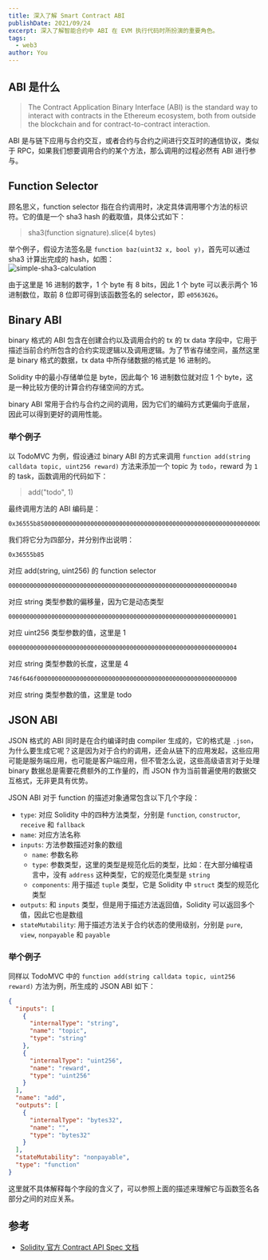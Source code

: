 ```yaml
---
title: 深入了解 Smart Contract ABI
publishDate: 2021/09/24
excerpt: 深入了解智能合约中 ABI 在 EVM 执行代码时所扮演的重要角色。
tags:
  - web3
author: You
---
```


## ABI 是什么

> The Contract Application Binary Interface (ABI) is the standard way to interact with contracts in the Ethereum ecosystem, both from outside the blockchain and for contract-to-contract interaction.

ABI 是与链下应用与合约交互，或者合约与合约之间进行交互时的通信协议，类似于 RPC，如果我们想要调用合约的某个方法，那么调用的过程必然有 ABI 进行参与。

## Function Selector

顾名思义，function selector 指在合约调用时，决定具体调用哪个方法的标识符。它的值是一个 sha3 hash 的截取值，具体公式如下：

> sha3(function signature).slice(4 bytes)

举个例子，假设方法签名是 `function baz(uint32 x, bool y)`，首先可以通过 sha3 计算出完成的 hash，如图：<br />![simple-sha3-calculation](/images/depth-in-smart-contract-abi/img1.png)

由于这里是 16 进制的数字，1 个 byte 有 8 bits，因此 1 个 byte 可以表示两个 16 进制数位，取前 8 位即可得到该函数签名的 selector，即 `e0563626`。

## Binary ABI

binary 格式的 ABI 包含在创建合约以及调用合约的 tx 的 tx data 字段中，它用于描述当前合约所包含的合约实现逻辑以及调用逻辑。为了节省存储空间，虽然这里是 binary 格式的数据，tx data 中所存储数据的格式是 16 进制的。

Solidity 中的最小存储单位是 byte，因此每个 16 进制数位就对应 1 个 byte，这是一种比较方便的计算合约存储空间的方式。

binary ABI 常用于合约与合约之间的调用，因为它们的编码方式更偏向于底层，因此可以得到更好的调用性能。

### 举个例子

以 TodoMVC 为例，假设通过 binary ABI 的方式来调用 `function add(string calldata topic, uint256 reward)` 方法来添加一个 topic 为 `todo`，reward 为 `1` 的 task，函数调用的代码如下：

> add("todo", 1)

最终调用方法的 ABI 编码是：

```
0x36555b85000000000000000000000000000000000000000000000000000000000000004000000000000000000000000000000000000000000000000000000000000000010000000000000000000000000000000000000000000000000000000000000004746f646f00000000000000000000000000000000000000000000000000000000
```

我们将它分为四部分，并分别作出说明：

```
0x36555b85
```

对应 add(string, uint256) 的 function selector

```
0000000000000000000000000000000000000000000000000000000000000040
```

对应 string 类型参数的偏移量，因为它是动态类型

```
0000000000000000000000000000000000000000000000000000000000000001
```

对应 uint256 类型参数的值，这里是 1

```
0000000000000000000000000000000000000000000000000000000000000004
```

对应 string 类型参数的长度，这里是 4

```
746f646f00000000000000000000000000000000000000000000000000000000
```

对应 string 类型参数的值，这里是 todo

## JSON ABI

JSON 格式的 ABI 同时是在合约编译时由 compiler 生成的，它的格式是 `.json`，为什么要生成它呢？这是因为对于合约的调用，还会从链下的应用发起，这些应用可能是服务端应用，也可能是客户端应用，但不管怎么说，这些高级语言对于处理 binary 数据总是需要花费额外的工作量的，而 JSON 作为当前普遍使用的数据交互格式，无非更具有优势。

JSON ABI 对于 function 的描述对象通常包含以下几个字段：

- `type`: 对应 Solidity 中的四种方法类型，分别是 `function`, `constructor`, `receive` 和 `fallback`
- `name`: 对应方法名称
- `inputs`: 方法参数描述对象的数组
  - `name`: 参数名称
  - `type`: 参数类型，这里的类型是规范化后的类型，比如：在大部分编程语言中，没有 `address` 这种类型，它的规范化类型是 `string`
  - `components`: 用于描述 `tuple` 类型，它是 Solidity 中 `struct` 类型的规范化类型
- `outputs`: 和 `inputs` 类型，但是用于描述方法返回值，Solidity 可以返回多个值，因此它也是数组
- `stateMutability`: 用于描述方法关于合约状态的使用级别，分别是 `pure`, `view`, `nonpayable` 和 `payable`

### 举个例子

同样以 TodoMVC 中的 `function add(string calldata topic, uint256 reward)` 方法为例，所生成的 JSON ABI 如下：

```json
{
  "inputs": [
    {
      "internalType": "string",
      "name": "topic",
      "type": "string"
    },
    {
      "internalType": "uint256",
      "name": "reward",
      "type": "uint256"
    }
  ],
  "name": "add",
  "outputs": [
    {
      "internalType": "bytes32",
      "name": "",
      "type": "bytes32"
    }
  ],
  "stateMutability": "nonpayable",
  "type": "function"
}
```

这里就不具体解释每个字段的含义了，可以参照上面的描述来理解它与函数签名各部分之间的对应关系。

## 参考

- [Solidity 官方 Contract API Spec 文档](https://docs.soliditylang.org/en/v0.8.7/abi-spec.html#contract-abi-specification)
